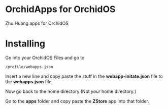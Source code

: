 # OrchidApps for OrchidOS

Zhu Huang apps for OrchidOS

# Installing

Go into your OrchidOS Files and go to

```/profile/webapps.json```

Insert a new line and copy paste the stuff in the **webapp-initate.json** file to the **webapps.json** file.

Now go back to the home directory (Not *your* home directory.)

Go to the **apps** folder and copy paste the **ZStore** app into that folder.
